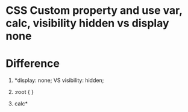 # CSS Custom property and use var, calc, visibility hidden vs display none

# Difference

1. \*display: none; VS visibility: hidden;

2. :root { }

3. calc\*
